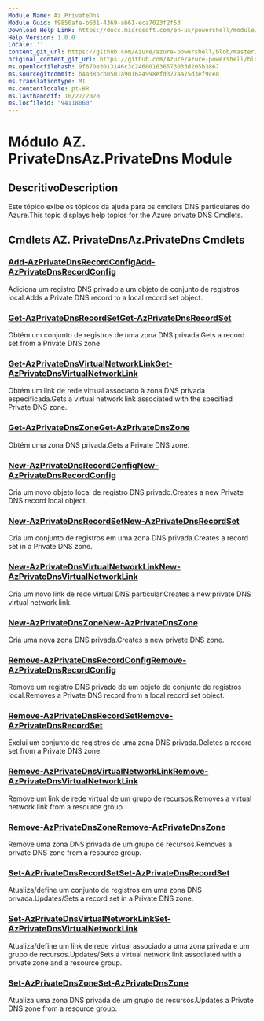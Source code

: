 ```yaml
---
Module Name: Az.PrivateDns
Module Guid: f9850afe-b631-4369-ab61-eca7023f2f53
Download Help Link: https://docs.microsoft.com/en-us/powershell/module/az.privatedns
Help Version: 1.0.0
Locale: ''
content_git_url: https://github.com/Azure/azure-powershell/blob/master/src/PrivateDns/PrivateDns/help/Az.PrivateDNS.md
original_content_git_url: https://github.com/Azure/azure-powershell/blob/master/src/PrivateDns/PrivateDns/help/Az.PrivateDNS.md
ms.openlocfilehash: 9f670e3013146c3c246001636573033d205b3867
ms.sourcegitcommit: b4a38bcb0501a9016a4998efd377aa75d3ef9ce8
ms.translationtype: MT
ms.contentlocale: pt-BR
ms.lasthandoff: 10/27/2020
ms.locfileid: "94118060"
---
```

# <span data-ttu-id="672ae-101">Módulo AZ. PrivateDns</span><span class="sxs-lookup"><span data-stu-id="672ae-101">Az.PrivateDns Module</span></span>
## <span data-ttu-id="672ae-102">Descritivo</span><span class="sxs-lookup"><span data-stu-id="672ae-102">Description</span></span>
<span data-ttu-id="672ae-103">Este tópico exibe os tópicos da ajuda para os cmdlets DNS particulares do Azure.</span><span class="sxs-lookup"><span data-stu-id="672ae-103">This topic displays help topics for the Azure private DNS Cmdlets.</span></span>

## <span data-ttu-id="672ae-104">Cmdlets AZ. PrivateDns</span><span class="sxs-lookup"><span data-stu-id="672ae-104">Az.PrivateDns Cmdlets</span></span>
### [<span data-ttu-id="672ae-105">Add-AzPrivateDnsRecordConfig</span><span class="sxs-lookup"><span data-stu-id="672ae-105">Add-AzPrivateDnsRecordConfig</span></span>](Add-AzPrivateDnsRecordConfig.md)
<span data-ttu-id="672ae-106">Adiciona um registro DNS privado a um objeto de conjunto de registros local.</span><span class="sxs-lookup"><span data-stu-id="672ae-106">Adds a Private DNS record to a local record set object.</span></span>

### [<span data-ttu-id="672ae-107">Get-AzPrivateDnsRecordSet</span><span class="sxs-lookup"><span data-stu-id="672ae-107">Get-AzPrivateDnsRecordSet</span></span>](Get-AzPrivateDnsRecordSet.md)
<span data-ttu-id="672ae-108">Obtém um conjunto de registros de uma zona DNS privada.</span><span class="sxs-lookup"><span data-stu-id="672ae-108">Gets a record set from a Private DNS zone.</span></span>

### [<span data-ttu-id="672ae-109">Get-AzPrivateDnsVirtualNetworkLink</span><span class="sxs-lookup"><span data-stu-id="672ae-109">Get-AzPrivateDnsVirtualNetworkLink</span></span>](Get-AzPrivateDnsVirtualNetworkLink.md)
<span data-ttu-id="672ae-110">Obtém um link de rede virtual associado à zona DNS privada especificada.</span><span class="sxs-lookup"><span data-stu-id="672ae-110">Gets a virtual network link associated with the specified Private DNS zone.</span></span>

### [<span data-ttu-id="672ae-111">Get-AzPrivateDnsZone</span><span class="sxs-lookup"><span data-stu-id="672ae-111">Get-AzPrivateDnsZone</span></span>](Get-AzPrivateDnsZone.md)
<span data-ttu-id="672ae-112">Obtém uma zona DNS privada.</span><span class="sxs-lookup"><span data-stu-id="672ae-112">Gets a Private DNS zone.</span></span>

### [<span data-ttu-id="672ae-113">New-AzPrivateDnsRecordConfig</span><span class="sxs-lookup"><span data-stu-id="672ae-113">New-AzPrivateDnsRecordConfig</span></span>](New-AzPrivateDnsRecordConfig.md)
<span data-ttu-id="672ae-114">Cria um novo objeto local de registro DNS privado.</span><span class="sxs-lookup"><span data-stu-id="672ae-114">Creates a new Private DNS record local object.</span></span>

### [<span data-ttu-id="672ae-115">New-AzPrivateDnsRecordSet</span><span class="sxs-lookup"><span data-stu-id="672ae-115">New-AzPrivateDnsRecordSet</span></span>](New-AzPrivateDnsRecordSet.md)
<span data-ttu-id="672ae-116">Cria um conjunto de registros em uma zona DNS privada.</span><span class="sxs-lookup"><span data-stu-id="672ae-116">Creates a record set in a Private DNS zone.</span></span>

### [<span data-ttu-id="672ae-117">New-AzPrivateDnsVirtualNetworkLink</span><span class="sxs-lookup"><span data-stu-id="672ae-117">New-AzPrivateDnsVirtualNetworkLink</span></span>](New-AzPrivateDnsVirtualNetworkLink.md)
<span data-ttu-id="672ae-118">Cria um novo link de rede virtual DNS particular.</span><span class="sxs-lookup"><span data-stu-id="672ae-118">Creates a new private DNS virtual network link.</span></span>

### [<span data-ttu-id="672ae-119">New-AzPrivateDnsZone</span><span class="sxs-lookup"><span data-stu-id="672ae-119">New-AzPrivateDnsZone</span></span>](New-AzPrivateDnsZone.md)
<span data-ttu-id="672ae-120">Cria uma nova zona DNS privada.</span><span class="sxs-lookup"><span data-stu-id="672ae-120">Creates a new private DNS zone.</span></span>

### [<span data-ttu-id="672ae-121">Remove-AzPrivateDnsRecordConfig</span><span class="sxs-lookup"><span data-stu-id="672ae-121">Remove-AzPrivateDnsRecordConfig</span></span>](Remove-AzPrivateDnsRecordConfig.md)
<span data-ttu-id="672ae-122">Remove um registro DNS privado de um objeto de conjunto de registros local.</span><span class="sxs-lookup"><span data-stu-id="672ae-122">Removes a Private DNS record from a local record set object.</span></span>

### [<span data-ttu-id="672ae-123">Remove-AzPrivateDnsRecordSet</span><span class="sxs-lookup"><span data-stu-id="672ae-123">Remove-AzPrivateDnsRecordSet</span></span>](Remove-AzPrivateDnsRecordSet.md)
<span data-ttu-id="672ae-124">Exclui um conjunto de registros de uma zona DNS privada.</span><span class="sxs-lookup"><span data-stu-id="672ae-124">Deletes a record set from a Private DNS zone.</span></span>

### [<span data-ttu-id="672ae-125">Remove-AzPrivateDnsVirtualNetworkLink</span><span class="sxs-lookup"><span data-stu-id="672ae-125">Remove-AzPrivateDnsVirtualNetworkLink</span></span>](Remove-AzPrivateDnsVirtualNetworkLink.md)
<span data-ttu-id="672ae-126">Remove um link de rede virtual de um grupo de recursos.</span><span class="sxs-lookup"><span data-stu-id="672ae-126">Removes a virtual network link from a resource group.</span></span>

### [<span data-ttu-id="672ae-127">Remove-AzPrivateDnsZone</span><span class="sxs-lookup"><span data-stu-id="672ae-127">Remove-AzPrivateDnsZone</span></span>](Remove-AzPrivateDnsZone.md)
<span data-ttu-id="672ae-128">Remove uma zona DNS privada de um grupo de recursos.</span><span class="sxs-lookup"><span data-stu-id="672ae-128">Removes a private DNS zone from a resource group.</span></span>

### [<span data-ttu-id="672ae-129">Set-AzPrivateDnsRecordSet</span><span class="sxs-lookup"><span data-stu-id="672ae-129">Set-AzPrivateDnsRecordSet</span></span>](Set-AzPrivateDnsRecordSet.md)
<span data-ttu-id="672ae-130">Atualiza/define um conjunto de registros em uma zona DNS privada.</span><span class="sxs-lookup"><span data-stu-id="672ae-130">Updates/Sets a record set in a Private DNS zone.</span></span>

### [<span data-ttu-id="672ae-131">Set-AzPrivateDnsVirtualNetworkLink</span><span class="sxs-lookup"><span data-stu-id="672ae-131">Set-AzPrivateDnsVirtualNetworkLink</span></span>](Set-AzPrivateDnsVirtualNetworkLink.md)
<span data-ttu-id="672ae-132">Atualiza/define um link de rede virtual associado a uma zona privada e um grupo de recursos.</span><span class="sxs-lookup"><span data-stu-id="672ae-132">Updates/Sets a virtual network link associated with a private zone and a resource group.</span></span>

### [<span data-ttu-id="672ae-133">Set-AzPrivateDnsZone</span><span class="sxs-lookup"><span data-stu-id="672ae-133">Set-AzPrivateDnsZone</span></span>](Set-AzPrivateDnsZone.md)
<span data-ttu-id="672ae-134">Atualiza uma zona DNS privada de um grupo de recursos.</span><span class="sxs-lookup"><span data-stu-id="672ae-134">Updates a Private DNS zone from a resource group.</span></span>

